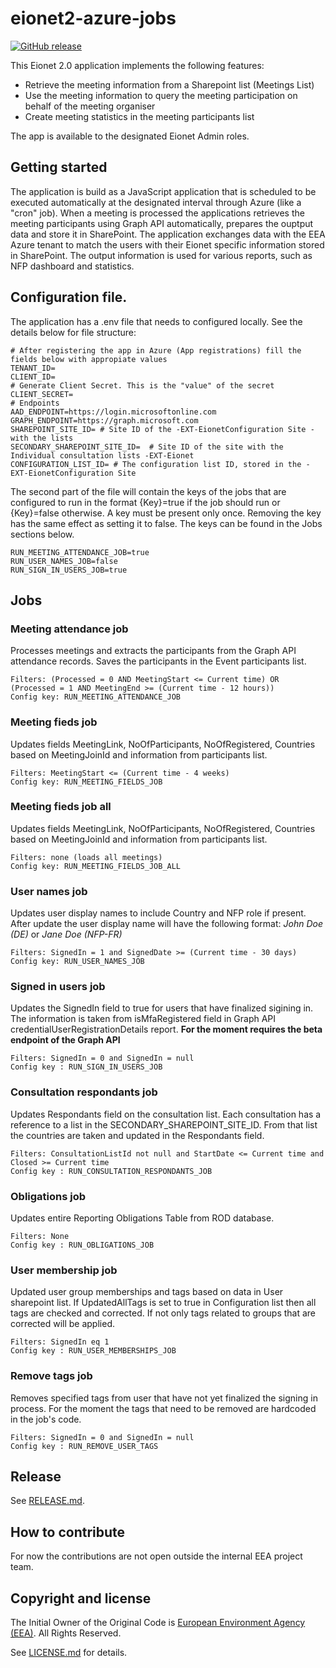 # eionet2-azure-jobs

[![GitHub release](https://img.shields.io/github/v/release/eea/eionet2-azure-jobs)](https://github.com/eea/eionet2-azure-jobs/releases)

This Eionet 2.0 application implements the following features:
- Retrieve the meeting information from a Sharepoint list (Meetings List)
- Use the meeting information to query the meeting participation on behalf of the meeting organiser
- Create meeting statistics in the meeting participants list

The app is available to the designated Eionet Admin roles.

## Getting started

The application is build as a JavaScript application that is scheduled to be executed automatically at the designated interval through Azure (like a "cron" job).
When a meeting is processed the applications retrieves the meeting participants using Graph API automatically, prepares the ouptput data and store it in SharePoint. The application exchanges data with the EEA Azure tenant to match the users with their Eionet specific information stored in SharePoint.
The output information is used for various reports, such as NFP dashboard and statistics.

## Configuration file.

The application has a .env file that needs to configured locally. See the details below for file structure:

    # After registering the app in Azure (App registrations) fill the fields below with appropiate values
    TENANT_ID= 
    CLIENT_ID=
    # Generate Client Secret. This is the "value" of the secret
    CLIENT_SECRET=
    # Endpoints
    AAD_ENDPOINT=https://login.microsoftonline.com
    GRAPH_ENDPOINT=https://graph.microsoft.com
    SHAREPOINT_SITE_ID= # Site ID of the -EXT-EionetConfiguration Site - with the lists
    SECONDARY_SHAREPOINT_SITE_ID=  # Site ID of the site with the Individual consultation lists -EXT-Eionet
    CONFIGURATION_LIST_ID= # The configuration list ID, stored in the -EXT-EionetConfiguration Site

The second part of the file will contain the keys of the jobs that are configured to run in the format {Key}=true if the job should run or {Key}=false otherwise. A key must be present only once. Removing the key has the same effect as setting it to false. The keys can be found in the Jobs sections below.

    RUN_MEETING_ATTENDANCE_JOB=true 
    RUN_USER_NAMES_JOB=false 
    RUN_SIGN_IN_USERS_JOB=true 


## Jobs

### Meeting attendance job
Processes meetings and extracts the participants from the Graph API attendance records. Saves the participants in the Event participants list.

    Filters: (Processed = 0 AND MeetingStart <= Current time) OR (Processed = 1 AND MeetingEnd >= (Current time - 12 hours))
    Config key: RUN_MEETING_ATTENDANCE_JOB

### Meeting fieds job
Updates fields MeetingLink, NoOfParticipants, NoOfRegistered, Countries based on MeetingJoinId and information from participants list.

    Filters: MeetingStart <= (Current time - 4 weeks)
    Config key: RUN_MEETING_FIELDS_JOB

### Meeting fieds job all
Updates fields MeetingLink, NoOfParticipants, NoOfRegistered, Countries based on MeetingJoinId and information from participants list.

    Filters: none (loads all meetings)
    Config key: RUN_MEETING_FIELDS_JOB_ALL

### User names job
Updates user display names to include Country and NFP role if present. After update the user display name will have the following format: *John Doe (DE)* or *Jane Doe (NFP-FR)*

    Filters: SignedIn = 1 and SignedDate >= (Current time - 30 days)
    Config key: RUN_USER_NAMES_JOB
 
### Signed in users job
Updates the SignedIn field to true for users that have finalized sigining in. The information is taken from isMfaRegistered field in Graph API credentialUserRegistrationDetails report.
**For the moment requires the beta endpoint of the Graph API**

    Filters: SignedIn = 0 and SignedIn = null
    Config key : RUN_SIGN_IN_USERS_JOB

### Consultation respondants job
Updates Respondants field on the consultation list. Each consultation has a reference to a list in the SECONDARY_SHAREPOINT_SITE_ID. From that list the countries are taken and updated in the Respondants field.

    Filters: ConsultationListId not null and StartDate <= Current time and Closed >= Current time
    Config key : RUN_CONSULTATION_RESPONDANTS_JOB

### Obligations job
Updates entire Reporting Obligations Table from ROD database.

    Filters: None
    Config key : RUN_OBLIGATIONS_JOB

### User membership job
Updated user group memberships and tags based on data in User sharepoint list. If UpdatedAllTags is set to true in Configuration list then all tags are checked and corrected. If not only tags related to groups that are corrected will be applied.

    Filters: SignedIn eq 1
    Config key : RUN_USER_MEMBERSHIPS_JOB

### Remove tags job
Removes specified tags from user that have not yet finalized the signing in process. For the moment the tags that need to be removed are hardcoded in the job's code.

    Filters: SignedIn = 0 and SignedIn = null
    Config key : RUN_REMOVE_USER_TAGS

## Release

See [RELEASE.md](https://github.com/eea/eionet2-azure-jobs/blob/master/RELEASE.md).

## How to contribute

For now the contributions are not open outside the internal EEA project team.

## Copyright and license

The Initial Owner of the Original Code is [European Environment Agency (EEA)](http://eea.europa.eu).
All Rights Reserved.

See [LICENSE.md](https://github.com/eea/eionet2-user-management/blob/master/LICENSE.md) for details.
